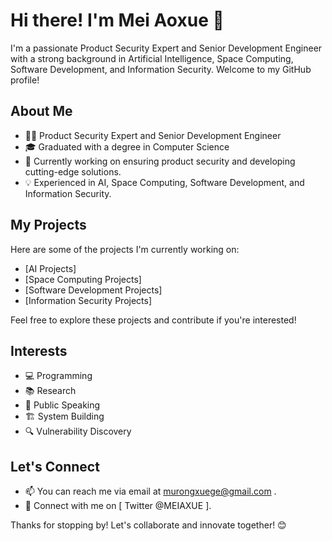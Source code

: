 # Hi there! I'm Mei Aoxue 👋

I'm a passionate Product Security Expert and Senior Development Engineer with a strong background in Artificial Intelligence, Space Computing, Software Development, and Information Security. Welcome to my GitHub profile!

## About Me
- 👩‍💻 Product Security Expert and Senior Development Engineer
- 🎓 Graduated with a degree in Computer Science
- 💼 Currently working on ensuring product security and developing cutting-edge solutions.
- 💡 Experienced in AI, Space Computing, Software Development, and Information Security.

## My Projects
Here are some of the projects I'm currently working on:
- [AI Projects]
- [Space Computing Projects]
- [Software Development Projects]
- [Information Security Projects]

Feel free to explore these projects and contribute if you're interested!

## Interests
- 💻 Programming
- 📚 Research
- 🎤 Public Speaking
- 🏗️ System Building
- 🔍 Vulnerability Discovery

## Let's Connect
- 📫 You can reach me via email at murongxuege@gmail.com .
- 🔗 Connect with me on [ Twitter @MEIAXUE ].

Thanks for stopping by! Let's collaborate and innovate together! 😊


<!---
AIspaceHub/AIspaceHub is a ✨ special ✨ repository because its `README.md` (this file) appears on your GitHub profile.
You can click the Preview link to take a look at your changes.
--->
